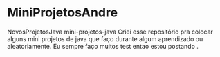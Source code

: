 # MiniProjetosAndre
NovosProjetosJava 
mini-projetos-java
Criei esse repositório pra colocar alguns mini projetos de java que faço durante algum aprendizado ou aleatoriamente. Eu sempre faço muitos test  entao estou  postando .
